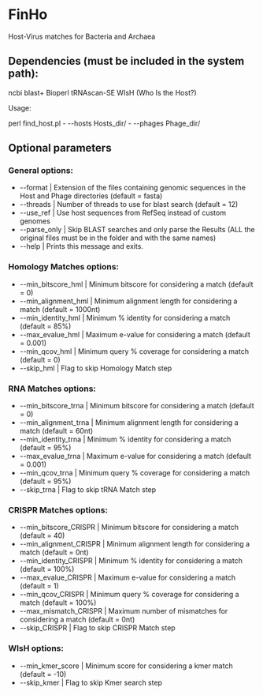 # FinHo
Host-Virus matches for Bacteria and Archaea

## Dependencies (must be included in the system path):
ncbi blast+
Bioperl
tRNAscan-SE
WIsH (Who Is the Host?)

Usage:

perl find_host.pl - --hosts Hosts_dir/ - --phages Phage_dir/

## Optional parameters

### General options:
- --format | Extension of the files containing genomic sequences in the Host and Phage directories (default = fasta)
- --threads | Number of threads to use for blast search (default = 12)
- --use_ref | Use host sequences from RefSeq  instead of custom genomes
- --parse_only | Skip BLAST searches and only parse the Results (ALL the original files must be in the folder and with the same names)
- --help | Prints this message and exits.

### Homology Matches options:
- --min_bitscore_hml | Minimum bitscore for considering a match (default = 0)
- --min_alignment_hml | Minimum alignment length for considering a match (default = 1000nt)
- --min_identity_hml | Minimum % identity for considering a match (default = 85%)
- --max_evalue_hml | Maximum e-value for considering a match (default = 0.001)
- --min_qcov_hml | Minimum query % coverage for considering a match (default = 0)
- --skip_hml | Flag to skip Homology Match step

### RNA Matches options:
- --min_bitscore_trna | Minimum bitscore for considering a match (default = 0)
- --min_alignment_trna | Minimum alignment length for considering a match (default = 60nt)
- --min_identity_trna | Minimum % identity for considering a match (default = 95%)
- --max_evalue_trna | Maximum e-value for considering a match (default = 0.001)
- --min_qcov_trna | Minimum query % coverage for considering a match (default = 95%)
- --skip_trna | Flag to skip tRNA Match step

### CRISPR Matches options:
- --min_bitscore_CRISPR | Minimum bitscore for considering a match (default = 40)
- --min_alignment_CRISPR | Minimum alignment length for considering a match (default = 0nt)
- --min_identity_CRISPR | Minimum % identity for considering a match (default = 100%)
- --max_evalue_CRISPR | Maximum e-value for considering a match (default = 1)
- --min_qcov_CRISPR | Minimum query % coverage for considering a match (default = 100%)
- --max_mismatch_CRISPR | Maximum number of mismatches for considering a match (default = 0nt)
- --skip_CRISPR | Flag to skip CRISPR Match step

### WIsH options:
- --min_kmer_score | Minimum score for considering a kmer match (default = -10)
- --skip_kmer | Flag to skip Kmer search step
